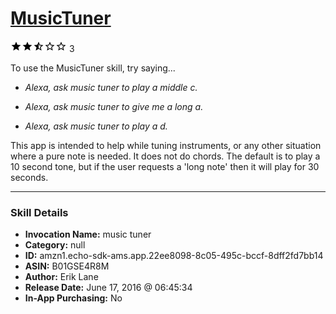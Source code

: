 # [MusicTuner](http://alexa.amazon.com/#skills/amzn1.echo-sdk-ams.app.22ee8098-8c05-495c-bccf-8dff2fd7bb14)
![2.5 stars](../../images/ic_star_black_18dp_1x.png)![2.5 stars](../../images/ic_star_black_18dp_1x.png)![2.5 stars](../../images/ic_star_half_black_18dp_1x.png)![2.5 stars](../../images/ic_star_border_black_18dp_1x.png)![2.5 stars](../../images/ic_star_border_black_18dp_1x.png) 3

To use the MusicTuner skill, try saying...

* *Alexa, ask music tuner to play a middle c.*

* *Alexa, ask music tuner to give me a long a.*

* *Alexa, ask music tuner to play a d.*

This app is intended to help while tuning instruments, or any other situation where a pure note is needed. It does not do chords. The default is to play a 10 second tone, but if the user requests a 'long note' then it will play for 30 seconds.

***

### Skill Details

* **Invocation Name:** music tuner
* **Category:** null
* **ID:** amzn1.echo-sdk-ams.app.22ee8098-8c05-495c-bccf-8dff2fd7bb14
* **ASIN:** B01GSE4R8M
* **Author:** Erik Lane
* **Release Date:** June 17, 2016 @ 06:45:34
* **In-App Purchasing:** No
